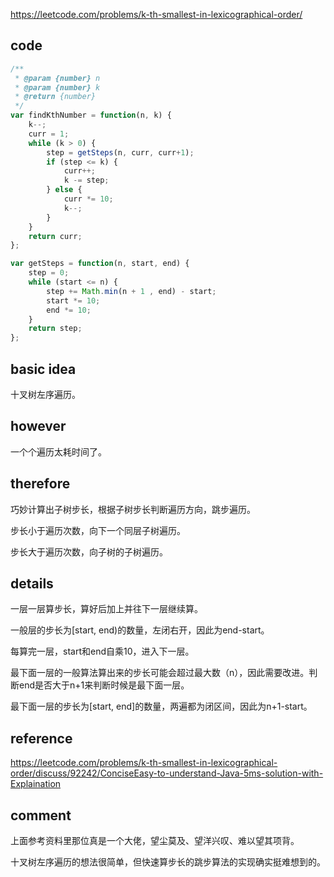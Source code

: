 <https://leetcode.com/problems/k-th-smallest-in-lexicographical-order/>

## code

```javascript
/**
 * @param {number} n
 * @param {number} k
 * @return {number}
 */
var findKthNumber = function(n, k) {
    k--;
    curr = 1;
    while (k > 0) {
        step = getSteps(n, curr, curr+1);
        if (step <= k) {
            curr++;
            k -= step;
        } else {
            curr *= 10;
            k--;
        }
    }
    return curr;
};

var getSteps = function(n, start, end) {
    step = 0;
    while (start <= n) {
        step += Math.min(n + 1 , end) - start;
        start *= 10;
        end *= 10;
    }
    return step;
};
```

## basic idea

十叉树左序遍历。

## however

一个个遍历太耗时间了。

## therefore

巧妙计算出子树步长，根据子树步长判断遍历方向，跳步遍历。

步长小于遍历次数，向下一个同层子树遍历。

步长大于遍历次数，向子树的子树遍历。

## details

一层一层算步长，算好后加上并往下一层继续算。

一般层的步长为[start, end)的数量，左闭右开，因此为end-start。

每算完一层，start和end自乘10，进入下一层。

最下面一层的一般算法算出来的步长可能会超过最大数（n），因此需要改进。判断end是否大于n+1来判断时候是最下面一层。

最下面一层的步长为[start, end]的数量，两遍都为闭区间，因此为n+1-start。

## reference

[<https://leetcode.com/problems/k-th-smallest-in-lexicographical-order/discuss/92242/ConciseEasy-to-understand-Java-5ms-solution-with-Explaination>](https://leetcode.com/problems/k-th-smallest-in-lexicographical-order/discuss/92242/ConciseEasy-to-understand-Java-5ms-solution-with-Explaination)

## comment

上面参考资料里那位真是一个大佬，望尘莫及、望洋兴叹、难以望其项背。

十叉树左序遍历的想法很简单，但快速算步长的跳步算法的实现确实挺难想到的。